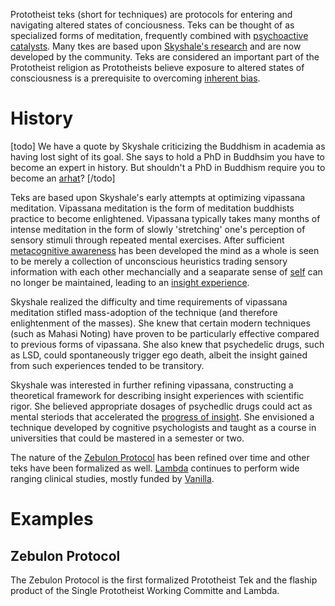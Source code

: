 Prototheist teks (short for techniques) are protocols for entering and navigating altered states of conciousness.
Teks can be thought of as specialized forms of meditation, frequently combined with [psychoactive catalysts](catalyst.md).
Many tkes are based upon [Skyshale's research](frame_theory.md) and are now developed by the community.
Teks are considered an important part of the Prototheist religion as Prototheists believe exposure to altered states of consciousness is a prerequisite to overcoming [inherent bias](inherent_bias.md).

# History
[todo]
We have a quote by Skyshale criticizing the Buddhism in academia as having lost sight of its goal.
She says to hold a PhD in Buddhsim you have to become an expert in history.
But shouldn't a PhD in Buddhism require you to become an [arhat](https://en.wikipedia.org/wiki/Arhat)?
[/todo]

Teks are based upon Skyshale's early attempts at optimizing vipassana meditation.
Vipassana meditation is the form of meditation buddhists practice to become enlightened.
Vipassana typically takes many months of intense meditation in the form of slowly 'stretching' one's perception of sensory stimuli through repeated mental exercises.
After sufficient [metacognitive awareness](frame_theory.md#Metacognitive_awareness) has been developed the mind as a whole is seen to be merely a collection of unconscious heuristics trading sensory information with each other mechancially and a seaparate sense of [self](self.md) can no longer be maintained, leading to an [insight experience](non-dual_insight.md#insight_experience.md).

Skyshale realized the difficulty and time requirements of vipassana meditation stifled mass-adoption of the technique (and therefore enlightenment of the masses).
She knew that certain modern techniques (such as Mahasi Noting) have proven to be particularly effective compared to previous forms of vipassana.
She also knew that psychedelic drugs, such as LSD, could spontaneously trigger ego death, albeit the insight gained from such experiences tended to be transitory.

Skyshale was interested in further refining vipassana, constructing a theoretical framework for describing insight experiences with scientific rigor.
She believed appropriate dosages of psychedlic drugs could act as mental steriods that accelerated the [progress of insight](non-dual_insight.md#progress_of_insight).
She envisioned a technique developed by cognitive psychologists and taught as a course in universities that could be mastered in a semester or two.

The nature of the [Zebulon Protocol](zebulon_protocol.md) has been refined over time and other teks have been formalized as well.
[Lambda](lambda.md) continues to perform wide ranging clinical studies, mostly funded by [Vanilla](vanilla.md).

# Examples
## Zebulon Protocol
The Zebulon Protocol is the first formalized Prototheist Tek and the flaship product of the Single Prototheist Working Committe and Lambda.
